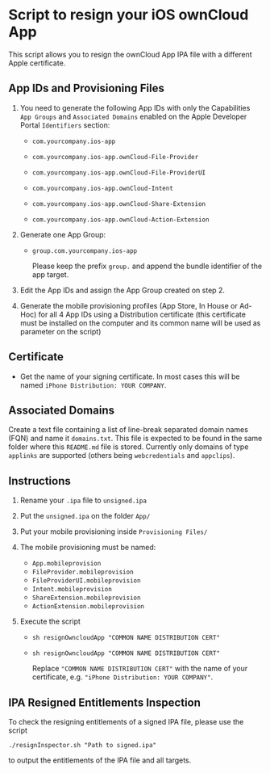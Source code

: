 # Script to resign your iOS ownCloud App

This script allows you to resign the ownCloud App IPA file with a different Apple certificate.

## App IDs and Provisioning Files

1. You need to generate the following App IDs with only the Capabilities `App Groups` and `Associated Domains` enabled on the Apple Developer Portal `Identifiers` section:

   - `com.yourcompany.ios-app`

   - `com.yourcompany.ios-app.ownCloud-File-Provider`

   - `com.yourcompany.ios-app.ownCloud-File-ProviderUI`

   - `com.yourcompany.ios-app.ownCloud-Intent`

   - `com.yourcompany.ios-app.ownCloud-Share-Extension`

   - `com.yourcompany.ios-app.ownCloud-Action-Extension`

2. Generate one App Group:

   - `group.com.yourcompany.ios-app`



     Please keep the prefix `group.` and append the bundle identifier of the app target.

3. Edit the App IDs and assign the App Group created on step 2.

4. Generate the mobile provisioning profiles (App Store, In House or Ad-Hoc) for all 4 App IDs using a Distribution certificate (this certificate must be installed on the computer and its common name will be used as parameter on the script)

## Certificate

- Get the name of your signing certificate. In most cases this will be named `iPhone Distribution: YOUR COMPANY`.

## Associated Domains

Create a text file containing a list of line-break separated domain names (FQN) and name it `domains.txt`. This file is expected to be found in the same folder where this `README.md` file is stored. Currently only domains of type `applinks` are supported (others being `webcredentials` and `appclips`).

## Instructions

1. Rename your `.ipa` file to `unsigned.ipa`

2. Put the `unsigned.ipa` on the folder `App/`

3. Put your mobile provisioning inside `Provisioning Files/`

4. The mobile provisioning must be named:

   - `App.mobileprovision`
   - `FileProvider.mobileprovision`
   - `FileProviderUI.mobileprovision`
   - `Intent.mobileprovision`
   - `ShareExtension.mobileprovision`
   - `ActionExtension.mobileprovision`

5. Execute the script

   - `sh resignOwncloudApp "COMMON NAME DISTRIBUTION CERT"`

   - `sh resignOwncloudApp "COMMON NAME DISTRIBUTION CERT"`



     Replace `"COMMON NAME DISTRIBUTION CERT"` with the name of your certificate, e.g. `"iPhone Distribution: YOUR COMPANY"`.



## IPA Resigned Entitlements Inspection

To check the resigning entitlements of a signed IPA file, please use the script

`./resignInspector.sh "Path to signed.ipa"`

to output the entitlements of the IPA file and all targets.
